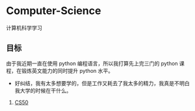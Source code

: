 # Computer-Science
计算机科学学习

## 目标
由于我近期一直在使用 python 编程语言，所以我打算先上完三门的 python 课程，在锻炼英文能力的同时提升 python 水平。
- 好纠结，我有太多想要学的，但是工作又耗去了我太多的精力，我真是不明白我大学的时候在干什么。

1. [CS50](https://csdiy.wiki/%E7%BC%96%E7%A8%8B%E5%85%A5%E9%97%A8/CS50/)
